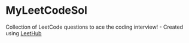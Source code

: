 # MyLeetCodeSol
Collection of LeetCode questions to ace the coding interview! - Created using [LeetHub](https://github.com/QasimWani/LeetHub)
